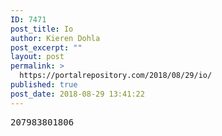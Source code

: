 ```yaml
---
ID: 7471
post_title: Io
author: Kieren Dohla
post_excerpt: ""
layout: post
permalink: >
  https://portalrepository.com/2018/08/29/io/
published: true
post_date: 2018-08-29 13:41:22
---
```

<pre>207983801806</pre>